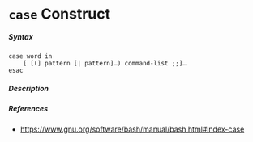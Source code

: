 # `case` Construct

##### Syntax

```
case word in
    [ [(] pattern [| pattern]…) command-list ;;]…
esac
```

##### Description



##### References

- https://www.gnu.org/software/bash/manual/bash.html#index-case